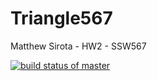# Triangle567

Matthew Sirota - HW2 - SSW567

[![build status of master](https://travis-ci.org/mattsirota/Triangle567.svg?branch=master)](https://travis-ci.org/mattsirota/Triangle567)
